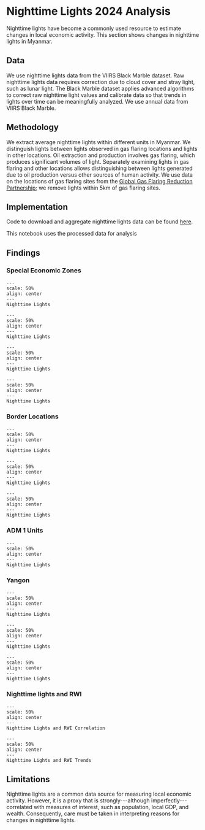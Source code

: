 # Nighttime Lights 2024 Analysis

Nighttime lights have become a commonly used resource to estimate changes in local economic activity. This section shows changes in nighttime lights in Myanmar.

## Data

We use nighttime lights data from the VIIRS Black Marble dataset. Raw nighttime lights data requires correction due to cloud cover and stray light, such as lunar light. The Black Marble dataset applies advanced algorithms to correct raw nighttime light values and calibrate data so that trends in lights over time can be meaningfully analyzed. We use annual data from VIIRS Black Marble.

## Methodology

We extract average nighttime lights within different units in Myanmar. We distinguish lights between lights observed in gas flaring locations and lights in other locations. Oil extraction and production involves gas flaring, which produces significant volumes of light. Separately examining lights in gas flaring and other locations allows distinguishing between lights generated due to oil production versus other sources of human activity. We use data on the locations of gas flaring sites from the [Global Gas Flaring Reduction Partnership](https://www.worldbank.org/en/programs/gasflaringreduction); we remove lights within 5km of gas flaring sites.

## Implementation

Code to download and aggregate nighttime lights data can be found [here](https://github.com/datapartnership/myanmar-economic-monitor/tree/main/notebooks/nighttime-lights/analysis-2024/01_process_data).

This notebook uses the processed data for analysis

## Findings

### Special Economic Zones

```{figure} ../../../reports/figures/ntl_sez_avg.png
---
scale: 50%
align: center
---
Nighttime Lights
```

```{figure} ../../../reports/figures/ntl_sez_1.png
---
scale: 50%
align: center
---
Nighttime Lights
```

```{figure} ../../../reports/figures/ntl_sez_2.png
---
scale: 50%
align: center
---
Nighttime Lights
```

```{figure} ../../../reports/figures/ntl_sez_3.png
---
scale: 50%
align: center
---
Nighttime Lights
```

### Border Locations

```{figure} ../../../reports/figures/ntl_border_overall.png
---
scale: 50%
align: center
---
Nighttime Lights
```

```{figure} ../../../reports/figures/ntl_border_country.png
---
scale: 50%
align: center
---
Nighttime Lights
```

```{figure} ../../../reports/figures/ntl_border.png
---
scale: 50%
align: center
---
Nighttime Lights
```

### ADM 1 Units

```{figure} ../../../reports/figures/ntl_adm1.png
---
scale: 50%
align: center
---
Nighttime Lights
```

### Yangon

```{figure} ../../../reports/figures/ntl_adm1_yangon.png
---
scale: 50%
align: center
---
Nighttime Lights
```

```{figure} ../../../reports/figures/ntl_adm2_yangon.png
---
scale: 50%
align: center
---
Nighttime Lights
```

```{figure} ../../../reports/figures/ntl_adm3_yangon.png
---
scale: 50%
align: center
---
Nighttime Lights
```

### Nighttime lights and RWI

```{figure} ../../../reports/figures/rwi_ntl_cor.png
---
scale: 50%
align: center
---
Nighttime Lights and RWI Correlation
```

```{figure} ../../../reports/figures/rwi_q4_ntl_trends.png
---
scale: 50%
align: center
---
Nighttime Lights and RWI Trends
```

## Limitations

Nighttime lights are a common data source for measuring local economic activity. However, it is a proxy that is strongly---although imperfectly---correlated with measures of interest, such as population, local GDP, and wealth. Consequently, care must be taken in interpreting reasons for changes in nighttime lights.
